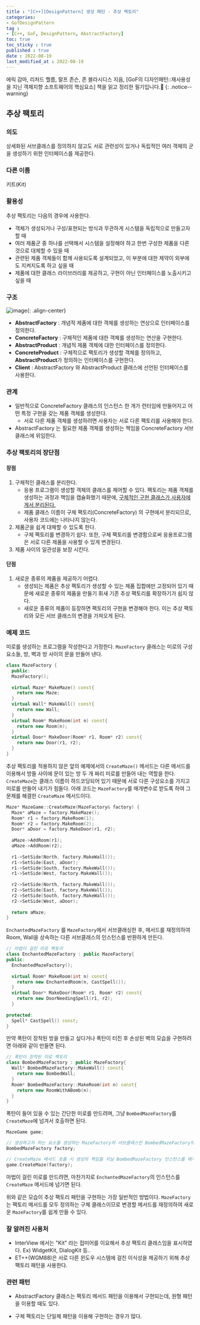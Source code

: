 ```yaml
---
title : "[C++][DesignPattern] 생성 패턴 - 추상 팩토리"
categories:
- GofDesignPattern
tag :
- [C++, GoF, DesignPattern, AbstractFactory]
toc: true
toc_sticky : true
published : true
date : 2022-08-19
last_modified_at : 2022-08-19
---
```




에릭 감마, 리처드 헬름, 랄프 존슨, 존 블라시디스 지음, [GoF의 디자인패턴::재사용성을 지닌 객체지향 소프트웨어의 핵심요소] 책을 읽고 정리한 필기입니다.📢
{: .notice--warning}





## 추상 팩토리

### 의도

상세화된 서브클래스를 정의하지 않고도 서로 관련성이 있거나 독립적인 여러 객체의 군을 생성하기 위한 인터페이스를 제공한다.



### 다른 이름

키트(Kit)



### 활용성

추상 팩토리는 다음의 경우에 사용한다.

- 객체가 생성되거나 구성/표현되는 방식과 무관하게 시스템을 독립적으로 만들고자 할 때
- 여러 제품군 중 하나를 선택해서 시스템을 설정해야 하고 한번 구성한 제품을 다른 것으로 대체할 수 있을 때
- 관련된 제품 객체들이 함께 사용되도록 설계되었고, 이 부분에 대한 제약이 외부에도 지켜지도록 하고 싶을 때
- 제품에 대한 클래스 라이브러리를 제공하고, 구현이 아닌 인터페이스를 노출시키고 싶을 때



### 구조

![image](https://user-images.githubusercontent.com/13410737/185437997-75c1f8e4-c87a-4a19-b918-513aebbb1a15.png){: .align-center}



- **AbstractFactory** : 개념적 제품에 대한 객체를 생성하는 연상으로 인터페이스를 정의한다.
- **ConcreteFactory** : 구체적인 제품에 대한 객체를 생성하는 연산을 구현한다.
- **AbstractProduct** : 개념적 제품 객체에 대한 인터페이스를 정의한다.
- **ConcreteProduct** : 구체적으로 팩토리가 생성할 객체를 정의하고, **AbstractProduct**가 정의하는 인터페이스를 구현한다.
- **Client** : AbstractFactory 와 AbstractProduct 클래스에 선언된 인터페이스를 사용한다.



### 관계

- 일반적으로 ConcreteFactory 클래스의 인스턴스 한 개가 런터임에 만들어지고 어떤 특정 구현을 갖는 제품 객체를 생성한다. 
  - 서로 다른 제품 객체를 생성하려면 사용자는 서로 다른 팩토리를 사용해야 한다.
- AbstractFactory 는 필요한 제품 객체를 생성하는 책임을 ConcreteFactory 서브 클래스에 위임한다.



### 추상 팩토리의 장단점

#### 장점

1. 구체적인 클래스를 분리한다.
   - 응용 프로그램이 생성할 객체의 클래스를 제어할 수 있다. 팩토리는 제품 객체를 생성하는 과정과 책임을 캡슐화했기 때문에, <u>구체적인 구현 클래스가 사용자에게서 분리된다.</u>
   - 제품 클래스 이름이 구체 팩토리(ConcreteFactory) 의 구현에서 분리되므로, 사용자 코드에는 나타나지 않는다.
2. 제품군을 쉽게 대체할 수 있도록 한다.
   - 구체 팩토리를 변경하기 쉽다. 또한, 구체 팩토리를 변경함으로써 응용프로그램은 서로 다른 제품을 사용할 수 있게 변경된다.
3. 제품 사이의 일관성을 보장 시킨다.



#### 단점

1. 새로운 종류의 제품을 제공하기 어렵다.
   - 생성되는 제품은 추상 팩토리가 생성할 수 있는 제품 집합에만 고정되어 있기 때문에 새로운 종류의 제품을 만들기 휘새 기존 추상 팩토리를 확장하기가 쉽지 않다.  
   - 새로운 종류의 제품이 등장하면 팩토리의 구현을 변경해야 한다. 이는 추상 팩토리와 모든 서브 클래스의 변경을 가져오게 된다.



### 예제 코드

미로를 생성하는 프로그램을 작성한다고 가정한다. `MazeFactory` 클래스는 미로의 구성 요소들, 방, 벽과 방 사이의 문을 만들어 낸다.

```c++
class MazeFactory {
  public:
  MazeFactory();
  
  virtual Maze* MakeMaze() const{
    return new Maze;
  }
  virtual Wall* MakeWall() const{
    return new Wall;
  }
  virtual Room* MakeRoom(int n) const{
    return new Room(n);
  }
  virtual Door* MakeDoor(Room* r1, Room* r2) const{
    return new Door(r1, r2);
  } 
}
```

추상 팩토리를 적용하지 않은 앞의 예제에서의 `CreateMaze()` 메서드는 다른 메서드를 이용해서 방들 사이에 문이 있는 방 두 개 짜리 미로를 만들어 내는 역할을 한다. `CreateMaze`는 클래스 이름이 하드코딩되어 있기 때문에 서로 다른 구성요소를 가지고 미로를 만들어 내기가 힘들다. 아래 코드는 `MazeFactory`를 매개변수로 받도록 하여 그 문제를 해결한 `CreateMaze` 메서드이다.

```c++
Maze* MazeGame::CreateMaze(MazeFactory& factory) {
  Maze* aMaze = factory.MakeMaze();
  Room* r1 = factory.MakeRoom(1);
  Room* r2 = factory.MakeRoom(2);
  Door* aDoor = factory.MakeDoor(r1, r2);
  
  aMaze->AddRoom(r1);
  aMaze->AddRoom(r2);
  
  r1->SetSide(North, factory.MakeWall());
  r1->SetSide(East, aDoor);
  r1->SetSide(South, factory.MakeWall());
  r1->SetSide(West, factory.MakeWall());
  
  r2->SetSide(North, factory.MakeWall());
  r2->SetSide(East, factory.MakeWall());
  r2->SetSide(South, factory.MakeWall());
  r2->SetSide(West, aDoor);
  
  return aMaze; 
}
```

`EnchantedMazeFactory` 를 `MazeFactory`에서 서브클래싱한 후, 메서드를 재정의하여 Room, Wall을 상속하는 다른 서브클래스의 인스턴스를 반환하게 만든다.

```c++
// 마법이 걸린 미로 팩토리
class EnchantedMazeFactory : public MazeFactory{
public:
  EnchantedMazeFactory();
  
  virtual Room* MakeRoom(int n) const{
    return new EnchantedRoom(n, CastSpell());
  }
  virtual Door* MakeDoor(Room* r1, Room* r2) const{
    return new DoorNeedingSpell(r1, r2);
  }
  
protected:
  Spell* CastSpell() const;
}
```

만약 폭탄이 장착된 방을 만들고 싶다거나 폭탄이 터진 후 손상된 벽의 모습을 구현하려면 아래와 같이 만들면 된다.

```c++
// 폭탄이 장착된 미로 팩토리
class BombedMazeFactory : public MazeFactory{
  Wall* BombedMazeFactory::MakeWall() const{
    return new BombedWall;
  }
  Room* BombedMazeFactory::MakeRoom(int n) const{
    return new RoomWithABomb(n);
  }
}
```

폭탄이 들어 있을 수 있는 간단한 미로를 만드려며, 그냥 `BombedMazeFactory`를 `CreateMaze`에 넘겨서 호출하면 된다.

```c++
MazeGame game;

// 생성하고자 하는 요소를 생성하는 MazeFactory의 서브클래스인 BombedMazeFactory의 인스턴스 정의
BombedMazeFactory factory;

// CreateMaze 메서드 호출 시 생성의 책임을 지닐 BombedMazeFactory 인스턴스를 매개변수로 전달
game.CreateMaze(factory);
```

마법이 걸린 미로를 만드려면, 마찬가지로 `EnchantedMazeFactory`의 인스턴스를 `CreateMaze` 메서드에 넘기면 된다. 

위와 같은 모습이 추상 팩토리 패턴을 구현하는 가장 일반적인 방법이다. `MazeFactory` 는 팩토리 메서드를 모두 정의하는 구체 클래스이므로 변경할 메서드를 재정의하여 새로운 `MazeFactory`를 쉽게 만들 수 있다.



### 잘 알려진 사용처

- InterView 에서는 "Kit" 라는 접미어를 이요해서 추상 팩토리 클래스임을 표시하였다. Ex) WidgetKit, DialogKit 등..
- ET++(WGM88)은 서로 다른 윈도우 시스템에 걸친 이식성을 제공하기 위해 추상 팩토리 패턴을 사용한다.



### 관련 패턴

- AbstractFactory 클래스는 팩토리 메서드 패턴을 이용해서 구현되는데, 원형 패턴을 이용할 때도 있다. 

- 구체 팩토리는 단일체 패턴을 이용해 구현하는 경우가 많다.
